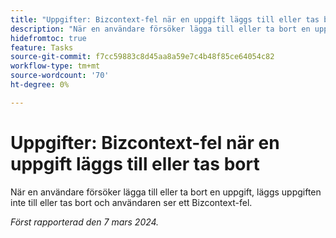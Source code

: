 ```yaml
---
title: "Uppgifter: Bizcontext-fel när en uppgift läggs till eller tas bort"
description: "När en användare försöker lägga till eller ta bort en uppgift, läggs uppgiften inte till eller tas bort och användaren ser ett Bizcontext-fel."
hidefromtoc: true
feature: Tasks
source-git-commit: f7cc59883c8d45aa8a59e7c4b48f85ce64054c82
workflow-type: tm+mt
source-wordcount: '70'
ht-degree: 0%

---
```



# Uppgifter: Bizcontext-fel när en uppgift läggs till eller tas bort

När en användare försöker lägga till eller ta bort en uppgift, läggs uppgiften inte till eller tas bort och användaren ser ett Bizcontext-fel.

_Först rapporterad den 7 mars 2024._
